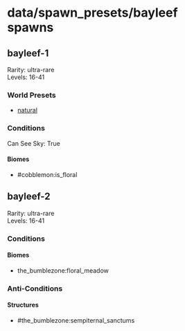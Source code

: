 # data/spawn_presets/bayleef spawns  
  
## bayleef-1  
Rarity: ultra-rare  
Levels: 16-41  
  
### World Presets  
* [natural](/data/world_presets/natural.md)  
  
### Conditions  
Can See Sky: True  
  
#### Biomes  
  * #cobblemon:is_floral
  
  
## bayleef-2  
Rarity: ultra-rare  
Levels: 16-41  
  
### Conditions  
  
#### Biomes  
  * the_bumblezone:floral_meadow
  
  
### Anti-Conditions  
  
#### Structures  
  * #the_bumblezone:sempiternal_sanctums
  
